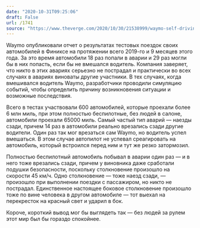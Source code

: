 ```yaml
---
date: "2020-10-31T09:25:06"
draft: False
url: /1741
source: "https://www.theverge.com/2020/10/30/21538999/waymo-self-driving-car-data-miles-crashes-phoenix-google"
---
```


Waymo опубликовали отчет о результатах тестовых поездок своих автомобилей в Финиксе на протяжении всего 2019-го и 9 месяцев этого года. За это время автомобили 18 раз попали в аварии и 29 раз могли бы в них попасть, если бы не вмешался водитель. Компания заверяет, что никто в этих авариях серьезно не пострадал и практически во всех случаях в авариях виноваты другие участники. В тех случаях, когда вмешивался водитель Waymo, разработчики проводили симуляцию событий, чтобы определить причину возникновения ситуации и возможные последствия.

Всего в тестах участвовали 600 автомобилей, которые проехали более 6 млн миль, при этом полностью беспилотные, без людей в салоне, автомобили проехали 65000 миль. Самый частый тип аварий — наезды сзади, причем 14 раз в автомобили реально врезались сзади другие водители. Один раз так мог врезаться сам Waymo, но водитель успел вмешаться. В этом случае автопилот не успевал среагировать на автомобиль, который встроился перед ним и тут же резко затормозил.

Полностью беспилотный автомобиль побывал в аварии один раз — и в него тоже врезались сзади, причем у виновника даже сработали подушки безопасности, поскольку столкновение произошло на скорости 45 км/ч. Одно столкновение — тоже наезд сзади, — произошло при выполнении поездки с пассажиром, но никто не пострадал. Единственное настоящее боковое столкновение произошло тоже по вине человека в другом автомобиле — тот выехал на перекресток на красный свет и ударил в бок.

Короче, короткий вывод мог бы выглядеть так — без людей за рулем этот мир был бы гораздо спокойнее.
